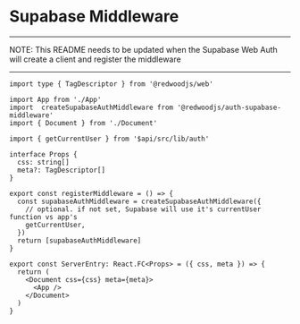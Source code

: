 # Supabase Middleware

---

NOTE: This README needs to be updated when the Supabase Web Auth will create a client and register the middleware

----

```tsx filename='entry.server.tsx'
import type { TagDescriptor } from '@redwoodjs/web'

import App from './App'
import  createSupabaseAuthMiddleware from '@redwoodjs/auth-supabase-middleware'
import { Document } from './Document'

import { getCurrentUser } from '$api/src/lib/auth'

interface Props {
  css: string[]
  meta?: TagDescriptor[]
}

export const registerMiddleware = () => {
  const supabaseAuthMiddleware = createSupabaseAuthMiddleware({
    // optional. if not set, Supabase will use it's currentUser function vs app's
    getCurrentUser,
  })
  return [supabaseAuthMiddleware]
}

export const ServerEntry: React.FC<Props> = ({ css, meta }) => {
  return (
    <Document css={css} meta={meta}>
      <App />
    </Document>
  )
}
```
